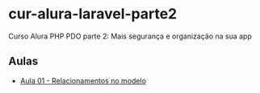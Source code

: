 # cur-alura-laravel-parte2
Curso Alura PHP PDO parte 2: Mais segurança e organização na sua app

## Aulas
- [Aula 01 - Relacionamentos no modelo](https://github.com/vxrnxk/cur-alura-laravel-parte2/tree/master/aula-01)